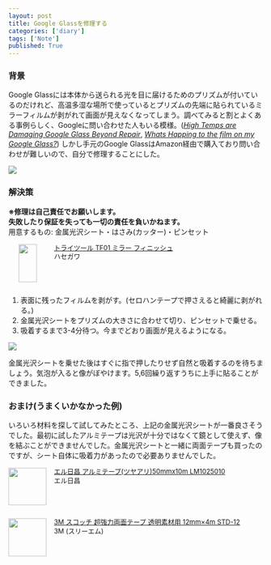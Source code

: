 ```yaml
---
layout: post
title: Google Glassを修理する
categories: ['diary']
tags: ['Note']
published: True
---
```


### 背景

Google Glassには本体から送られる光を目に届けるためのプリズムが付いているのだけれど、高温多湿な場所で使っているとプリズムの先端に貼られているミラーフィルムが剥がれて画面が見えなくなってしまう。調べてみると割とよくある事例らしく、Googleに問い合わせた人もいる模様。(<cite>[High Temps are Damaging Google Glass Beyond Repair](http://glassalmanac.com/google-glass-mortal-enemy-high-temps-humidity/656/)</cite>, <cite>[Whats Happing to the film on my Google Glass?](https://www.reddit.com/r/googleglass/comments/292rzy/whats_happing_to_the_film_on_my_google_glass/)</cite>) しかし手元のGoogle GlassはAmazon経由で購入ており問い合わせが難しいので、自分で修理することにした。

<img src="https://dl.dropboxusercontent.com/u/12208857/img/reparing01.jpg" class="image-on-frame-medium">

### 解決策

**※修理は自己責任でお願いします。**<br>
**失敗したり保証を失っても一切の責任を負いかねます。**<br>
用意するもの: 金属光沢シート・はさみ(カッター)・ピンセット

<div class="babylink-box" style="overflow: hidden; font-size: small; zoom: 1; margin: 15px 0; text-align: left;"><div class="babylink-image" style="float: left; margin: 0px 15px 10px 0px; width: 75px; height: 75px; text-align: center;"><a href="http://www.amazon.co.jp/exec/obidos/ASIN/B001GQ2WP8/mrk1869-22/" rel="nofollow" target="_blank"><img style="border-top: medium none; border-right: medium none; border-bottom: medium none; border-left: medium none;" src="http://ecx.images-amazon.com/images/I/41o25COrUcL._SL75_.jpg" width="36" height="75" /></a></div><div class="babylink-info" style="overflow: hidden; zoom: 1; line-height: 120%;"><div class="babylink-title" style="margin-bottom: 2px; line-height: 120%;"><a href="http://www.amazon.co.jp/exec/obidos/ASIN/B001GQ2WP8/mrk1869-22/" rel="nofollow" target="_blank">トライツール TF01 ミラー フィニッシュ</a></div><div class="babylink-manufacturer" style="margin-bottom: 5px;">ハセガワ</div></div><div class="booklink-footer" style="clear: left"></div></div>

1. 表面に残ったフィルムを剥がす。(セロハンテープで押さえると綺麗に剥がれる。)
1. 金属光沢シートをプリズムの大きさに合わせて切り、ピンセットで乗せる。
1. 吸着するまで3-4分待つ。今までどおり画面が見えるようになる。

<img src="https://dl.dropboxusercontent.com/u/12208857/img/reparing02.jpg" class="image-on-frame-medium">

金属光沢シートを乗せた後はすぐに指で押したりせず自然と吸着するのを待ちましょう。気泡が入ると像がぼやけます。5,6回繰り返すうちに上手に貼ることができました。

### おまけ(うまくいかなかった例)

いろいろ材料を探して試してみたところ、上記の金属光沢シートが一番良さそうでした。最初に試したアルミテープは光沢が十分ではなくて鏡として使えず、像を結ぶことができませんでした。金属光沢シートと一緒に両面テープも買ったのですが、シート自体に吸着力があったので必要ありませんでした。

<div class="babylink-box" style="overflow: hidden; font-size: small; zoom: 1; margin: 15px 0; text-align: left;"><div class="babylink-image" style="float: left; margin: 0px 15px 10px 0px; width: 75px; height: 75px; text-align: center;"><a href="http://www.amazon.co.jp/exec/obidos/ASIN/B00I4NQNJC/mrk1869-22/" rel="nofollow" target="_blank"><img style="border-top: medium none; border-right: medium none; border-bottom: medium none; border-left: medium none;" src="http://ecx.images-amazon.com/images/I/41A1pi3DmXL._SL75_.jpg" width="75" height="74" /></a></div><div class="babylink-info" style="overflow: hidden; zoom: 1; line-height: 120%;"><div class="babylink-title" style="margin-bottom: 2px; line-height: 120%;"><a href="http://www.amazon.co.jp/exec/obidos/ASIN/B00I4NQNJC/mrk1869-22/" rel="nofollow" target="_blank">エル日昌 アルミテープ(ツヤアリ)50mmx10m LM1025010</a></div><div class="babylink-manufacturer" style="margin-bottom: 5px;">エル日昌</div></div><div class="booklink-footer" style="clear: left"></div></div>

<div class="babylink-box" style="overflow: hidden; font-size: small; zoom: 1; margin: 15px 0; text-align: left;"><div class="babylink-image" style="float: left; margin: 0px 15px 10px 0px; width: 75px; height: 75px; text-align: center;"><a href="http://www.amazon.co.jp/exec/obidos/ASIN/B002YMOUDA/mrk1869-22/" rel="nofollow" target="_blank"><img style="border-top: medium none; border-right: medium none; border-bottom: medium none; border-left: medium none;" src="http://ecx.images-amazon.com/images/I/51DUq6IdhoL._SL75_.jpg" width="75" height="75" /></a></div><div class="babylink-info" style="overflow: hidden; zoom: 1; line-height: 120%;"><div class="babylink-title" style="margin-bottom: 2px; line-height: 120%;"><a href="http://www.amazon.co.jp/exec/obidos/ASIN/B002YMOUDA/mrk1869-22/" rel="nofollow" target="_blank">3M スコッチ 超強力両面テープ 透明素材用 12mm×4m STD-12</a></div><div class="babylink-manufacturer" style="margin-bottom: 5px;">3M (スリーエム)</div></div><div class="booklink-footer" style="clear: left"></div></div>